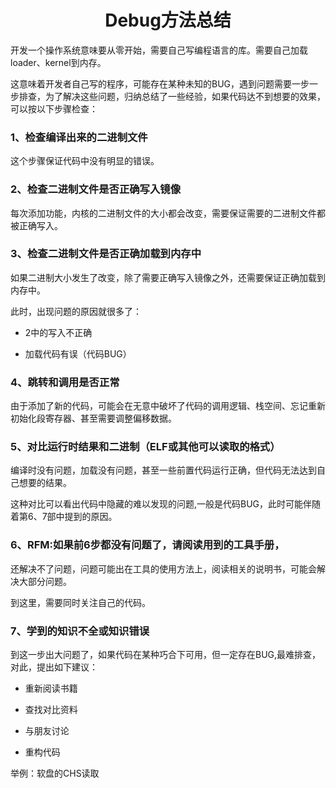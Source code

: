 # <h1 align="center">Debug方法总结</h1>

开发一个操作系统意味要从零开始，需要自己写编程语言的库。需要自己加载loader、kernel到内存。

这意味着开发者自己写的程序，可能存在某种未知的BUG，遇到问题需要一步一步排查，为了解决这些问题，归纳总结了一些经验，如果代码达不到想要的效果，可以按以下步骤检查：

### 1、检查编译出来的二进制文件

这个步骤保证代码中没有明显的错误。

### 2、检查二进制文件是否正确写入镜像

每次添加功能，内核的二进制文件的大小都会改变，需要保证需要的二进制文件都被正确写入。

### 3、检查二进制文件是否正确加载到内存中

如果二进制大小发生了改变，除了需要正确写入镜像之外，还需要保证正确加载到内存中。

此时，出现问题的原因就很多了：

* 2中的写入不正确

* 加载代码有误（代码BUG）

### 4、跳转和调用是否正常

由于添加了新的代码，可能会在无意中破坏了代码的调用逻辑、栈空间、忘记重新初始化段寄存器、甚至需要调整偏移数据。

### 5、对比运行时结果和二进制（ELF或其他可以读取的格式）

编译时没有问题，加载没有问题，甚至一些前置代码运行正确，但代码无法达到自己想要的结果。

这种对比可以看出代码中隐藏的难以发现的问题,一般是代码BUG，此时可能伴随着第6、7部中提到的原因。

### 6、RFM:如果前6步都没有问题了，请阅读用到的工具手册，

还解决不了问题，问题可能出在工具的使用方法上，阅读相关的说明书，可能会解决大部分问题。

到这里，需要同时关注自己的代码。

### 7、学到的知识不全或知识错误

到这一步出大问题了，如果代码在某种巧合下可用，但一定存在BUG,最难排查，对此，提出如下建议：

* 重新阅读书籍

* 查找对比资料

* 与朋友讨论

* 重构代码

举例：软盘的CHS读取
